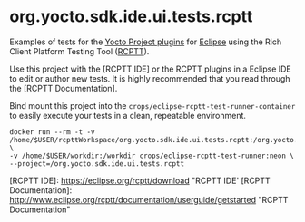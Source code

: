 # org.yocto.sdk.ide.ui.tests.rcptt

Examples of tests for the [Yocto Project plugins] for [Eclipse] using the Rich
Client Platform Testing Tool ([RCPTT]).

Use this project with the [RCPTT IDE] or the RCPTT plugins in a Eclipse IDE to edit or author new tests. It is highly recommended that you read through the [RCPTT Documentation].

Bind mount this project into the ```crops/eclipse-rcptt-test-runner-container``` to easily execute your tests in a clean, repeatable environment.

```
docker run --rm -t -v /home/$USER/rcpttWorkspace/org.yocto.sdk.ide.ui.tests.rcptt:/org.yocto.sdk.ide.ui.tests.rcptt \
-v /home/$USER/workdir:/workdir crops/eclipse-rcptt-test-runner:neon \
--project=/org.yocto.sdk.ide.ui.tests.rcptt
```

[Yocto Project plugins]: http://git.yoctoproject.org/cgit/cgit.cgi/eclipse-poky/ "Yocto Project plugins"
[Eclipse]: http:/eclipse.org/ "Eclipse"
[RCPTT]: http://eclipse.org/rcptt "RCPTT"
[RCPTT IDE]: https://eclipse.org/rcptt/download "RCPTT IDE'
[RCPTT Documentation]: http://www.eclipse.org/rcptt/documentation/userguide/getstarted "RCPTT Documentation"
